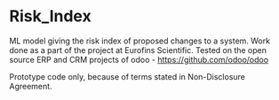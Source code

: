 # Risk_Index

ML model giving the risk index of proposed changes to a system. Work done as a part of the project at Eurofins Scientific.
Tested on the open source ERP and CRM projects of odoo - https://github.com/odoo/odoo

Prototype code only, because of terms stated in Non-Disclosure Agreement.

